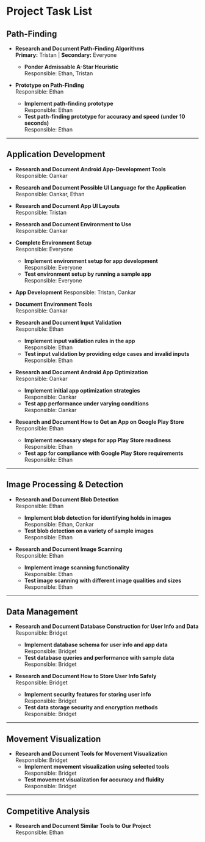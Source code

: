 # Project Task List

## Path-Finding
- **Research and Document Path-Finding Algorithms**  
  **Primary:** Tristan | **Secondary:** Everyone
  - **Ponder Admissable A-Star Heuristic**  
    Responsible: Ethan, Tristan

- **Prototype on Path-Finding**  
  Responsible: Ethan
  - **Implement path-finding prototype**  
    Responsible: Ethan
  - **Test path-finding prototype for accuracy and speed (under 10 seconds)**  
    Responsible: Ethan

---

## Application Development
- **Research and Document Android App-Development Tools**  
  Responsible: Oankar

- **Research and Document Possible UI Language for the Application**  
  Responsible: Oankar, Ethan

- **Research and Document App UI Layouts**  
  Responsible: Tristan

- **Research and Document Environment to Use**  
  Responsible: Oankar

- **Complete Environment Setup**  
  Responsible: Everyone
  - **Implement environment setup for app development**  
    Responsible: Everyone
  - **Test environment setup by running a sample app**  
    Responsible: Everyone

- **App Development**
  Responsible: Tristan, Oankar
 
- **Document Environment Tools**  
  Responsible: Oankar

- **Research and Document Input Validation**  
  Responsible: Ethan
  - **Implement input validation rules in the app**  
    Responsible: Ethan
  - **Test input validation by providing edge cases and invalid inputs**  
    Responsible: Ethan

- **Research and Document Android App Optimization**  
  Responsible: Oankar
  - **Implement initial app optimization strategies**  
    Responsible: Oankar
  - **Test app performance under varying conditions**  
    Responsible: Oankar

- **Research and Document How to Get an App on Google Play Store**  
  Responsible: Ethan
  - **Implement necessary steps for app Play Store readiness**  
    Responsible: Ethan
  - **Test app for compliance with Google Play Store requirements**  
    Responsible: Ethan

---

## Image Processing & Detection
- **Research and Document Blob Detection**  
  Responsible: Ethan
  - **Implement blob detection for identifying holds in images**  
    Responsible: Ethan, Oankar
  - **Test blob detection on a variety of sample images**  
    Responsible: Ethan

- **Research and Document Image Scanning**  
  Responsible: Ethan
  - **Implement image scanning functionality**  
    Responsible: Ethan
  - **Test image scanning with different image qualities and sizes**  
    Responsible: Ethan

---

## Data Management
- **Research and Document Database Construction for User Info and Data**  
  Responsible: Bridget
  - **Implement database schema for user info and app data**  
    Responsible: Bridget
  - **Test database queries and performance with sample data**  
    Responsible: Bridget

- **Research and Document How to Store User Info Safely**  
  Responsible: Bridget
  - **Implement security features for storing user info**  
    Responsible: Bridget
  - **Test data storage security and encryption methods**  
    Responsible: Bridget

---

## Movement Visualization
- **Research and Document Tools for Movement Visualization**  
  Responsible: Bridget
  - **Implement movement visualization using selected tools**  
    Responsible: Bridget
  - **Test movement visualization for accuracy and fluidity**  
    Responsible: Bridget

---

## Competitive Analysis
- **Research and Document Similar Tools to Our Project**  
  Responsible: Ethan

